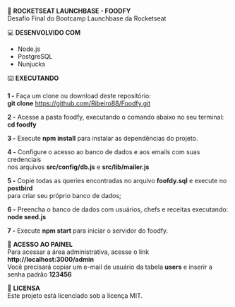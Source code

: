 :rocket: <strong>ROCKETSEAT LAUNCHBASE - FOODFY</strong><br>
Desafio Final do Bootcamp Launchbase da Rocketseat

:computer: <strong>DESENVOLVIDO COM</strong>
- Node.js
- PostgreSQL
- Nunjucks

:keyboard: <strong>EXECUTANDO</strong><br><br>
<strong>1 -</strong> Faça um clone ou download deste repositório:<br>
<strong>git clone</strong> https://github.com/Ribeiro88/Foodfy.git

<strong>2 -</strong> Acesse a pasta foodfy, executando o comando abaixo no seu terminal:<br>
<strong>cd foodfy</strong>

<strong>3 -</strong> Execute <strong>npm install</strong> para instalar as dependências do projeto.

<strong>4 -</strong> Configure o acesso ao banco de dados e aos emails com suas credenciais<br> nos arquivos
<strong>src/config/db.js</strong> e <strong>src/lib/mailer.js</strong>

<strong>5 -</strong> Copie todas as queries encontradas no arquivo <strong>foofdy.sql</strong> e execute no <strong>postbird</strong><br> para criar 
seu próprio banco de dados;

<strong>6 -</strong> Preencha o banco de dados com usuários, chefs e receitas executando:<br>
<strong>node seed.js</strong>

<strong>7 -</strong> Execute <strong>npm start</strong> para iniciar o servidor do foodfy.

:key: <strong>ACESSO AO PAINEL</strong><br>
Para acessar a área administrativa, acesse o link <strong>http://localhost:3000/admin</strong><br> 
Você precisará copiar um e-mail de usuário da tabela <strong>users</strong> e inserir a senha padrão <strong>123456</strong>

:memo: <strong>LICENSA</strong><br>
Este projeto está licenciado sob a licença MIT.

